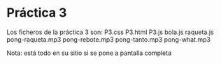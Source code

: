 # Práctica 3
Los ficheros de la práctica 3 son:
  P3.css
  P3.html
  P3.js
  bola.js
  raqueta.js
  pong-raqueta.mp3
  pong-rebote.mp3
  pong-tanto.mp3
  pong-what.mp3

Nota: está todo en su sitio si se pone a pantalla completa
